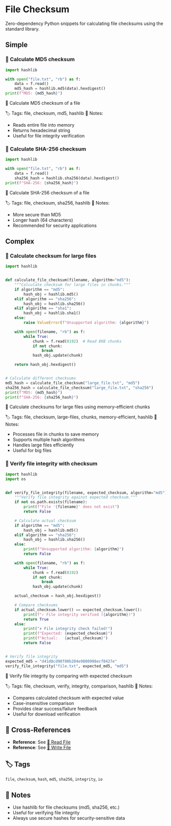 # File Checksum

Zero-dependency Python snippets for calculating file checksums using the standard library.

## Simple

### 🧩 Calculate MD5 checksum

```python
import hashlib

with open("file.txt", "rb") as f:
    data = f.read()
    md5_hash = hashlib.md5(data).hexdigest()
print(f"MD5: {md5_hash}")
```

📂 Calculate MD5 checksum of a file

🏷️ Tags: file, checksum, md5, hashlib
📝 Notes:
- Reads entire file into memory
- Returns hexadecimal string
- Useful for file integrity verification

### 🧩 Calculate SHA-256 checksum

```python
import hashlib

with open("file.txt", "rb") as f:
    data = f.read()
    sha256_hash = hashlib.sha256(data).hexdigest()
print(f"SHA-256: {sha256_hash}")
```

📂 Calculate SHA-256 checksum of a file

🏷️ Tags: file, checksum, sha256, hashlib
📝 Notes:
- More secure than MD5
- Longer hash (64 characters)
- Recommended for security applications

## Complex

### 🧩 Calculate checksum for large files

```python
import hashlib


def calculate_file_checksum(filename, algorithm="md5"):
    """Calculate checksum for large files in chunks."""
    if algorithm == "md5":
        hash_obj = hashlib.md5()
    elif algorithm == "sha256":
        hash_obj = hashlib.sha256()
    elif algorithm == "sha1":
        hash_obj = hashlib.sha1()
    else:
        raise ValueError(f"Unsupported algorithm: {algorithm}")

    with open(filename, "rb") as f:
        while True:
            chunk = f.read(8192)  # Read 8KB chunks
            if not chunk:
                break
            hash_obj.update(chunk)

    return hash_obj.hexdigest()


# Calculate different checksums
md5_hash = calculate_file_checksum("large_file.txt", "md5")
sha256_hash = calculate_file_checksum("large_file.txt", "sha256")
print(f"MD5: {md5_hash}")
print(f"SHA-256: {sha256_hash}")
```

📂 Calculate checksums for large files using memory-efficient chunks

🏷️ Tags: file, checksum, large-files, chunks, memory-efficient, hashlib
📝 Notes:
- Processes file in chunks to save memory
- Supports multiple hash algorithms
- Handles large files efficiently
- Useful for big files

### 🧩 Verify file integrity with checksum

```python
import hashlib
import os


def verify_file_integrity(filename, expected_checksum, algorithm="md5"):
    """Verify file integrity against expected checksum."""
    if not os.path.exists(filename):
        print(f"File '{filename}' does not exist")
        return False

    # Calculate actual checksum
    if algorithm == "md5":
        hash_obj = hashlib.md5()
    elif algorithm == "sha256":
        hash_obj = hashlib.sha256()
    else:
        print(f"Unsupported algorithm: {algorithm}")
        return False

    with open(filename, "rb") as f:
        while True:
            chunk = f.read(8192)
            if not chunk:
                break
            hash_obj.update(chunk)

    actual_checksum = hash_obj.hexdigest()

    # Compare checksums
    if actual_checksum.lower() == expected_checksum.lower():
        print(f"✓ File integrity verified ({algorithm})")
        return True
    else:
        print("✗ File integrity check failed!")
        print(f"Expected: {expected_checksum}")
        print(f"Actual:   {actual_checksum}")
        return False


# Verify file integrity
expected_md5 = "d41d8cd98f00b204e9800998ecf8427e"
verify_file_integrity("file.txt", expected_md5, "md5")
```

📂 Verify file integrity by comparing with expected checksum

🏷️ Tags: file, checksum, verify, integrity, comparison, hashlib
📝 Notes:
- Compares calculated checksum with expected value
- Case-insensitive comparison
- Provides clear success/failure feedback
- Useful for download verification

## 🔗 Cross-References

- **Reference**: See [📂 Read File](./read_file.md)
- **Reference**: See [📂 Write File](./write_file.md)

## 🏷️ Tags

`file`, `checksum`, `hash`, `md5`, `sha256`, `integrity`, `io`

## 📝 Notes

- Use hashlib for file checksums (md5, sha256, etc.)
- Useful for verifying file integrity
- Always use secure hashes for security-sensitive data
